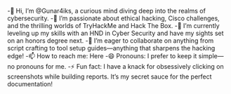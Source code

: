 -👋 Hi, I’m @Gunar4iks, a curious mind diving deep into the realms of cybersecurity.
-👀 I’m passionate about ethical hacking, Cisco challenges, and the thrilling worlds of TryHackMe and Hack The Box.
-🌱 I’m currently leveling up my skills with an HND in Cyber Security and have my sights set on an honors degree next.
-💞️ I’m eager to collaborate on anything from script crafting to tool setup guides—anything that sharpens the hacking edge!
-📫 How to reach me: Here
-😄 Pronouns: I prefer to keep it simple—no pronouns for me.
-⚡ Fun fact: I have a knack for obsessively clicking on screenshots while building reports. It’s my secret sauce for the perfect documentation!

<!---
Gunar4iks/Gunar4iks is a ✨ special ✨ repository because its `README.md` (this file) appears on your GitHub profile.
You can click the Preview link to take a look at your changes.
--->
